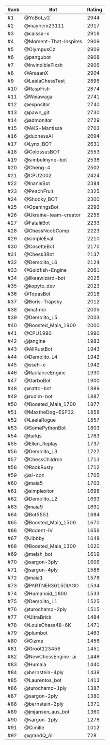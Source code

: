 Rank|Bot|Rating
---|---|---
#1|@YoBot_v2|2944
#2|@mayhem23111|2917
#3|@caissa-x|2916
#4|@Moment-That-Inspires|2909
#5|@OlympusCz|2909
#6|@pangubot|2908
#7|@InvinxibleFlxsh|2906
#8|@ArasanX|2904
#9|@LeelaChessTest|2895
#10|@RaspFish|2874
#11|@Weiawaga|2741
#12|@expositor|2740
#13|@pawn_git|2730
#14|@admonitor|2729
#15|@AKS-Mantissa|2703
#16|@duchessAI|2694
#17|@Lynx_BOT|2631
#18|@ColossusBOT|2553
#19|@simbelmyne-bot|2536
#20|@Cheng-4|2502
#21|@CPU2002|2424
#22|@InanisBot|2384
#23|@PeachFruit|2325
#24|@Shocky_BOT|2300
#25|@OpeningsBot|2292
#26|@Ukraine-team-creator|2255
#27|@FataliiBot|2233
#28|@ChessNoobComp|2223
#29|@simpleEval|2210
#30|@CosetteBot|2170
#31|@Chess3Bot|2137
#32|@Demolito_L6|2124
#33|@Goldfish-Engine|2061
#34|@likeawizard-bot|2025
#35|@kopyto_dev|2023
#36|@TopasBot|2018
#37|@Boris-Trapsky|2012
#38|@matmoi|2005
#39|@Demolito_L5|2003
#40|@Boosted_Maia_1900|2000
#41|@CPU1990|1990
#42|@jangine|1983
#43|@AllRustBot|1943
#44|@Demolito_L4|1942
#45|@sseh-c|1942
#46|@RadianceEngine|1930
#47|@GarboBot|1900
#48|@natto-bot|1889
#49|@rudim-bot|1887
#50|@Boosted_Maia_1700|1877
#51|@MaxtheDog-ESP32|1858
#52|@LeelaRogue|1857
#53|@SomePythonBot|1803
#54|@turkjs|1763
#55|@Ellen_Replay|1737
#56|@Demolito_L3|1727
#57|@ChessChildren|1713
#58|@RookRusty|1712
#59|@ai-con|1705
#60|@maia5|1703
#61|@simplexitor|1698
#62|@Demolito_L2|1693
#63|@maia9|1691
#64|@Bot5551|1684
#65|@Boosted_Maia_1500|1670
#66|@Rodent-IV|1656
#67|@Jibbby|1648
#68|@Boosted_Maia_1300|1620
#69|@melsh_bot|1619
#70|@sargon-3ply|1606
#71|@sargon-4ply|1586
#72|@maia1|1578
#73|@PARTNER3615DIAGO|1534
#74|@Humanoid_1800|1533
#75|@Demolito_L1|1525
#76|@turochamp-2ply|1515
#77|@UltraBrick|1484
#78|@LouisChess48-6K|1471
#79|@plumbot|1463
#80|@Cizme|1456
#81|@Groot123456|1451
#82|@NewChessEngine-ai|1448
#83|@Humaia|1440
#84|@bernstein-4ply|1438
#85|@Laurentos_bot|1413
#86|@turochamp-1ply|1387
#87|@sargon-2ply|1380
#88|@bernstein-2ply|1371
#89|@jmjansen_aus_bot|1360
#90|@sargon-1ply|1276
#91|@Cimille|1012
#92|@grandQ_AI|728
